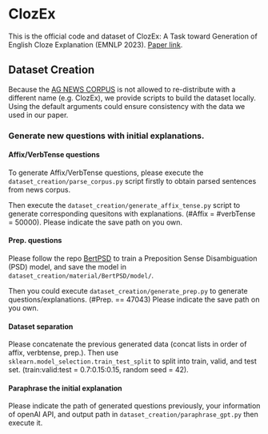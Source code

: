 # ClozEx

This is the official code and dataset of ClozEx: A Task toward Generation of English Cloze Explanation (EMNLP 2023). [Paper link](https://aclanthology.org/2023.findings-emnlp.347/).

## Dataset Creation

Because the [AG NEWS CORPUS](http://groups.di.unipi.it/~gulli/AG_corpus_of_news_articles.html) is not allowed to re-distribute with a different name (e.g. ClozEx), we provide scripts to build the dataset locally.
Using the default arguments could ensure consistency with the data we used in our paper.

### Generate new questions with initial explanations.

#### Affix/VerbTense questions

To generate Affix/VerbTense questions, please execute the `dataset_creation/parse_corpus.py` script firstly to obtain parsed sentences from news corpus.

Then execute the `dataset_creation/generate_affix_tense.py` script to generate corresponding quesitons with explanations. (#Affix = #verbTense = 50000).
Please indicate the save path on you own.

#### Prep. questions

Please follow the repo [BertPSD](https://github.com/dirkneuhaeuser/preposition-sense-disambiguation) to train a Preposition Sense Disambiguation (PSD) model, and save the model in `dataset_creation/material/BertPSD/model/`.

Then you could execute `dataset_creation/generate_prep.py` to generate questions/explanations. (#Prep. == 47043)
Please indicate the save path on you own.

#### Dataset separation

Please concatenate the previous generated data (concat lists in order of affix, verbtense, prep.).
Then use `sklearn.model_selection.train_test_split` to split into train, valid, and test set. (train:valid:test = 0.7:0.15:0.15, random seed = 42).

#### Paraphrase the initial explanation

Please indicate the path of generated questions previously, your information of openAI API, and output path in `dataset_creation/paraphrase_gpt.py` then execute it.